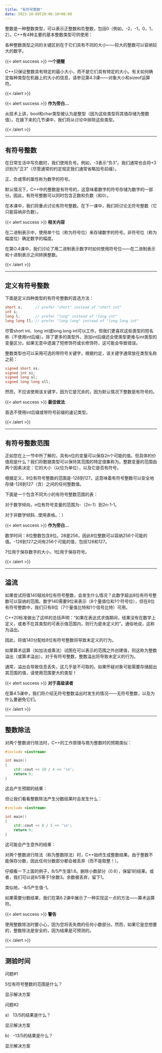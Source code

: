 ```yaml
---
title: "有符号整数"
date: 2023-10-09T20:06:10+08:00
---
```


整数是一种整数类型，可以表示正整数和负整数，包括0（例如，-2，-1，0，1，2）。C++有4种主要的基本整数类型可供使用：





各种整数类型之间的关键区别在于它们具有不同的大小——较大的整数可以容纳较大的数字。

{{< alert success >}}
**一个提醒**

C++只保证整数具有特定的最小大小，而不是它们具有特定的大小。有关如何确定每种类型在机器上的大小的信息，请参见第4.3课——对象大小和sizeof运算符。

{{< /alert >}}

{{< alert success >}}
**作为旁白…**

从技术上讲，bool和char类型被认为是整型（因为这些类型将其值存储为整数值）。在接下来的几节课中，我们将从讨论中排除这些类型。

{{< /alert >}}

***
## 有符号整数

在日常生活中写负数时，我们使用负号。例如，-3表示“负3”。我们通常也会将+3识别为“正3”（尽管通常的约定规定我们通常省略加号前缀）。

正、负或零的属性称为数字的符号。

默认情况下，C++中的整数是有符号的，这意味着数字的符号存储为数字的一部分。因此，有符号整数可以同时包含正数和负数（和0）。

在本课中，我们将重点讨论有符号整数。在下一课中，我们将讨论无符号整数（它只能容纳非负数）。

{{< alert success >}}
**相关内容**

在二进制表示中，使用单个位（称为符号位）来存储数字的符号。非符号位（称为幅度位）确定数字的幅度。

在第O.4课中，我们讨论了用二进制表示数字时如何使用符号位——在二进制表示和十进制表示之间转换整数。

{{< /alert >}}

***
## 定义有符号整数

下面是定义四种类型的有符号整数的首选方法：

```C++
short s;      // prefer "short" instead of "short int"
int i;
long l;       // prefer "long" instead of "long int"
long long ll; // prefer "long long" instead of "long long int"
```

尽管short int、long int或long long int可以工作，但我们更喜欢这些类型的短名称（不使用int后缀）。除了更多的类型外，添加int后缀还会使类型更难与int类型的变量区分。如果无意中遗漏了短修饰符或长修饰符，这可能会导致错误。

整数类型也可以采用可选的带符号关键字，根据约定，该关键字通常放在类型名称之前：

```C++
signed short ss;
signed int si;
signed long sl;
signed long long sll;
```

然而，不应该使用该关键字，因为它是冗余的，因为默认情况下整数是有符号的。

{{< alert success >}}
**最佳做法**

首选不使用int后缀或带符号前缀的速记类型。

{{< /alert >}}

***
## 有符号整数范围

正如您在上一节中所了解的，具有n位的变量可以保存2n个可能的值。但具体的价值观是什么？我们将数据类型可以保持其范围的特定值集称为。整数变量的范围由两个因素决定：它的大小（以位为单位），以及它是否有符号。

根据定义，8位有符号整数的范围是-128到127。这意味着有符号整数可以安全地存储-128到127（含）之间的任何整数值。

下面是一个包含不同大小的有符号整数范围的表：

对于数学倾向，n位有符号变量的范围为-（2n-1）到2n-1-1。

对于非数学倾斜…使用表格。：）

{{< alert success >}}
**作为旁白…**

数学时间：8位整数包含8位。28是256，因此8位整数可以容纳256个可能的值。-128到127之间有256个可能的值，包括128和127。

7位用于保存数字的大小，1位用于保存符号。

{{< /alert >}}

***
## 溢流

如果尝试将值140赋给8位有符号整数，会发生什么情况？此数字超出8位有符号整数可以容纳的范围。数字140需要9位来表示（8个量值位和1个符号位），但在8位有符号整数中，我们只有8位（7个量值比特和1个信号比特）可用。

C++20标准做出了这样的总括声明：“如果在表达式求值期间，结果没有在数学上定义，或者不在其类型的可表示值范围内，则行为是未定义的”。通俗地说，这称为溢出。

因此，将值140分配给8位有符号整数将导致未定义的行为。

如果算术运算（如加法或乘法）试图在可以表示的范围之外创建值，则这称为整数溢出（或算术溢出）。对于有符号整数，整数溢出将导致未定义的行为。

通常，溢出会导致信息丢失，这几乎是不可取的。如果怀疑对象可能需要存储超出其范围的值，请使用范围更大的类型！

{{< alert success >}}
**对于高级读者**

在第4.5课中，我们将介绍无符号整数溢出时发生的情况——无符号整数，以及为什么要避免它们。

{{< /alert >}}

***
## 整数除法

对两个整数进行除法时，C++的工作原理与商为整数时的预期类似：

```C++
#include <iostream>

int main()
{
    std::cout << 20 / 4 << '\n';
    return 0;
}
```

这会产生预期的结果：

但让我们看看整数除法产生分数结果时会发生什么：

```C++
#include <iostream>

int main()
{
    std::cout << 8 / 5 << '\n';
    return 0;
}
```

这可能会产生意外的结果：

对两个整数进行除法（称为整数除法）时，C++始终生成整数结果。由于整数不能保存分数，因此任何分数部分都会被丢弃（而不是取整！）。

仔细看一下上面的例子，8/5产生值1.6。删除小数部分（0.6），保留1的结果。或者，我们可以说8/5等于1余数3。余数被丢弃，留下1。

类似地，-8/5产生值-1。

如果需要分数结果，我们在第6.2课中展示了一种实现这一点的方法——算术运算符。

{{< alert success >}}
**警告**

使用整数除法时要小心，因为您将丢失商的任何小数部分。然而，如果它是您想要的，整数除法是安全的，因为结果是可预测的。

{{< /alert >}}

***
## 测验时间

问题#1

5位有符号整数的范围是什么？

显示解决方案

问题#2

a） 13/5的结果是什么？

显示解决方案

b） -13/5的结果是什么？

显示解决方案

